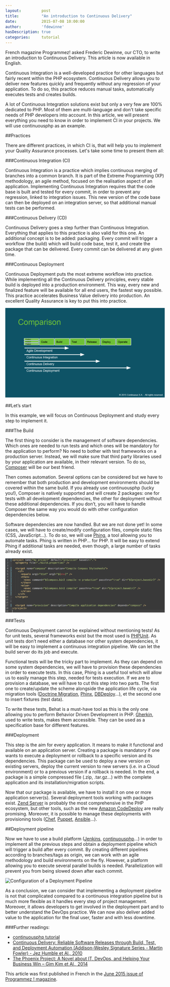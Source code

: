 ```yaml
---
layout:         post
title:          "An introduction to Continuous Delivery"
date:           2015-07-08 10:00:00
author:         'fdewinne'
hasDescription: true
categories:     tutorial
---
```


French magazine Programmez! asked Frederic Dewinne, our CTO, to write an introduction to Continuous Delivery.
This article is now available in English.

<!--more-->

Continuous Integration is a well-developed practice for other languages but fairly recent within the PHP ecosystem.
Continuous Delivery allows you to deliver new features quickly and frequently without any regression of your application.
To do so, this practice reduces manual tasks, automatically executes tests and creates builds.

A lot of Continuous Integration solutions exist but only a very few are 100% dedicated to PHP.
Most of them are multi-language and don't take specific needs of PHP developers into account. In this article,
we will present everything you need to know in order to implement CI in your projects.
We will use continuousphp as an example.

##Practices

There are different practices, in which CI is, that will help you to implement your Quality Assurance processes.
Let's take some time to present them all:

###Continuous Integration (CI)

Continuous Integration is a practice which implies continuous merging of branches into a common branch.
It is part of the Extreme Programming (XP) methodology, an agile method,
focused on the realisation aspect of an application.
Implementing Continuous Integration requires that the code base is built and tested for every commit,
in order to prevent any regression, linked to integration issues.
This new version of the code base can then be deployed on an integration server,
so that additional manual tests can be performed. 

###Continuous Delivery (CD)

Continuous Delivery goes a step further than Continuous Integration.
Everything that applies to this practice is also valid for this one.
An additional concept is to be added: packaging.
Every commit will trigger a workflow (the build) which will build code base, test it,
and create the package that can be delivered. Every commit can be delivered at any given time.

###Continuous Deployment

Continuous Deployment puts the most extreme workflow into practice.
While implementing all the Continuous Delivery principles, every stable build is deployed into a production environment.
This way, every new and finalized feature will be available for all end users, the fastest way possible.
This practice accelerates Business Value delivery into production.
An excellent Quality Assurance is key to put this into practice.


![Continuous Practices Comparison](/assets/2015-07-07/comparison.png)


##Let’s start

In this example, we will focus on Continuous Deployment and study every step to implement it.

###The Build

The first thing to consider is the management of software dependencies.
Which ones are needed to run tests and which ones will be mandatory for the application to perform?
No need to bother with test frameworks on a production server. Instead, we will make sure that third party libraries
used by your application are available, in their relevant version. To do so, [Composer](https://getcomposer.org) will be
our best friend.

Then comes automation. Several options can be considered but we have to remember that both production and development
environments should be covered within the same build. If you already use continuousphp (lucky you!),
Composer is natively supported and will create 2 packages: one for tests with all development dependencies,
the other for deployment without these additional dependencies. If you don’t, you will have to handle Composer the same way
you would do with other configuration dependencies below.

Software dependencies are now handled. But we are not done yet! In some cases, we will have to create/modify configuration
files, compile static files (CSS, JavaScript...). To do so, we will use [Phing](https://www.phing.info/), a tool allowing
you to automate tasks.
Phing is written in PHP... for PHP. It will be easy to extend Phing if additional tasks are needed, even though,
a large number of tasks already exist.

![Build example](/assets/2015-07-07/build.png)

###Tests

Continuous Deployment cannot be explained without mentioning tests! As for unit tests, several frameworks exist but
the most used is [PHPUnit](https://phpunit.de/). As unit tests don’t need either a database nor other system dependencies, it will be easy
to implement a continuous integration pipeline. We can let the build server do its job and execute.

Functional tests will be the tricky part to implement. As they can depend on some system dependencies,
we will have to provision these dependencies in order to execute tests. In this case, Phing is a useful tool which will
allow us to easily manage this step, needed for tests execution. If we are to provision a database, we will have to cut
this step into two parts. The first one to create/update the scheme alongside the application life cycle,
via migration tools ([Doctrine Migration](http://www.doctrine-project.org/projects/migrations.html),
[Phinx](https://phinx.org/), [DBDeploy](http://dbdeploy.com/)...), et the second one to insert fixtures (test data).

To write these tests, Behat is a must-have tool as this is the only one allowing you to perform Behavior Driven Development
in PHP. [Gherkin](https://github.com/cucumber/cucumber/wiki/Gherkin), used to write tests, makes them accessible.
They can be used as a specification base for different features.

###Deployment

This step is the aim for every application. It means to make it functional and available on an application server.
Creating a package is mandatory if one wants to execute a deployment or rollback to a specific version and its dependencies.
This package can be used to deploy a new version on existing servers, deploy the current version to new servers
(i.e. in a Cloud environment) or to a previous version if a rollback is needed. In the end, a package is a simple compressed
file (.zip, .tar.gz...) with the complete application and its installation/migration scripts.

Now that our package is available, we have to install it on one or more application server(s). Several deployment tools
working with packages exist. [Zend Server](http://www.zend.com/en/products/server) is probably the most comprehensive
in the PHP ecosystem, but other tools, such as the new [Amazon CodeDeploy](http://aws.amazon.com/codedeploy/) are really
promising. Moreover, it is possible to manage these deployments with provisioning tools ([Chef](https://www.chef.io/chef/),
[Puppet](https://puppetlabs.com/), [Ansible](http://www.ansible.com/)...).

##Deployment pipeline

Now we have to use a build platform ([Jenkins](https://jenkins-ci.org/), [continuousphp](https://continuousphp.com)...)
in order to implement all the previous steps and obtain a deployment pipeline which will trigger a build after every commit.
By creating different pipelines according to branches/tags as origin, we can work with an agile methodology and build
environments on the fly.
However, a platform allowing you to execute several parallel builds is needed.
Parallelization will prevent you from being slowed down after each commit.

![Configuration of a Deployment Pipeline](/assets/2015-03-23/tests.png)

As a conclusion, we can consider that implementing a deployment pipeline is not that complicated compared
to a continuous integration pipeline but is much more flexible as it handles every step of project management. Moreover,
it allows developers to get involved in the deployment part and to better understand the DevOps practice.
We can now also deliver added value to the application for the final user, faster and with less downtime.

###Further readings:

- [continuousphp tutorial](http://bitly.com/tutocontinuousphp)
- [Continuous Delivery: Reliable Software Releases through Build, Test, and Deployment Automation (Addison-Wesley Signature Series - Martin Fowler) - Jez Humble et Al., 2010](http://www.amazon.com/Continuous-Delivery-Deployment-Automation-Addison-Wesley/dp/0321601912/)
- [The Phoenix Project: A Novel about IT, DevOps, and Helping Your Business Win – Gim Kim et Al., 2014](http://www.amazon.com/The-Phoenix-Project-Helping-Business/dp/0988262509/)


This article was first published in French in the [June 2015 issue of Programmez ! magazine](http://www.programmez.com/magazine/article/industrialisation-php-en-continu).
